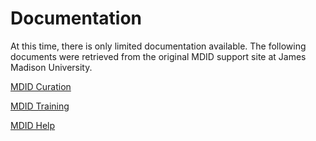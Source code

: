 # Documentation

At this time, there is only limited documentation available. The following documents were retrieved from the original MDID support site at James Madison University.

[MDID Curation](https://s3.amazonaws.com/mdid/mdid.org/MDID+Curation.pdf)

[MDID Training](https://s3.amazonaws.com/mdid/mdid.org/MDID3+Training.pdf)

[MDID Help](https://s3.amazonaws.com/mdid/mdid.org/MDID3+Help.pdf)

